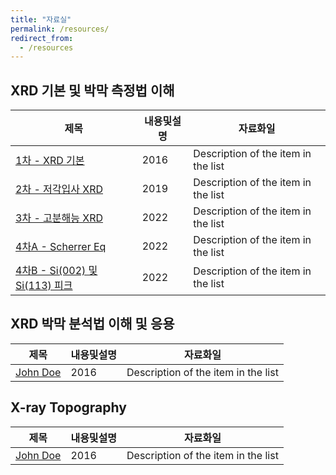 ```yaml
---
title: "자료실"
permalink: /resources/
redirect_from:
  - /resources
---
```


## XRD 기본 및 박막 측정법 이해

| 제목          | 내용및설명   | 자료화일                                                       |
| --------        | ------ | ------------------------------------------------------------ |
| [1차 - XRD 기본](/resources/basic/1_XRD_basic/)      | 2016   | Description of the item in the list                          |
| [2차 - 저각입사 XRD](#)    | 2019   | Description of the item in the list                          |
| [3차 - 고분해능 XRD](#)     | 2022   | Description of the item in the list                          |
| [4차A - Scherrer Eq](#)     | 2022   | Description of the item in the list                          |
| [4차B - Si(002) 및 Si(113) 피크](#)     | 2022   | Description of the item in the list                          |

## XRD 박막 분석법 이해 및 응용

| 제목            | 내용및설명   | 자료화일                                                       |
| --------         | ------ | ------------------------------------------------------------ |
| [John Doe](#)    | 2016   | Description of the item in the list                          |

## X-ray Topography

| 제목            | 내용및설명   | 자료화일                                                       |
| --------         | ------ | ------------------------------------------------------------ |
| [John Doe](#)    | 2016   | Description of the item in the list                          |
